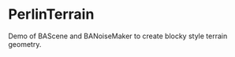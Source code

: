 PerlinTerrain
=============

Demo of BAScene and BANoiseMaker to create blocky style terrain geometry.